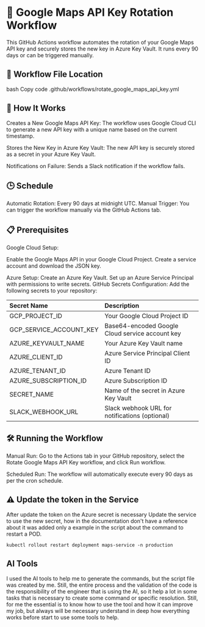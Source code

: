 # 🚀 Google Maps API Key Rotation Workflow

This GitHub Actions workflow automates the rotation of your Google Maps API key and securely stores the new key in Azure Key Vault. It runs every 90 days or can be triggered manually.

## 📄 Workflow File Location
bash
Copy code
.github/workflows/rotate_google_maps_api_key.yml

## 🔧 How It Works

Creates a New Google Maps API Key:
The workflow uses Google Cloud CLI to generate a new API key with a unique name based on the current timestamp.

Stores the New Key in Azure Key Vault:
The new API key is securely stored as a secret in your Azure Key Vault.

Notifications on Failure:
Sends a Slack notification if the workflow fails.

## 🕒 Schedule
Automatic Rotation: Every 90 days at midnight UTC.
Manual Trigger: You can trigger the workflow manually via the GitHub Actions tab.

## 📋 Prerequisites
Google Cloud Setup:

Enable the Google Maps API in your Google Cloud Project.
Create a service account and download the JSON key.

Azure Setup:
Create an Azure Key Vault.
Set up an Azure Service Principal with permissions to write secrets.
GitHub Secrets Configuration: Add the following secrets to your repository:
	
| Secret Name  |  Description | 
|:-----------------|:-----------------------------------------------------------|
|  GCP_PROJECT_ID |  Your Google Cloud Project ID |
|  GCP_SERVICE_ACCOUNT_KEY |  Base64-encoded Google Cloud service account key |
|  AZURE_KEYVAULT_NAME |  Your Azure Key Vault name |
|  AZURE_CLIENT_ID |  Azure Service Principal Client ID |
|  AZURE_TENANT_ID |  Azure Tenant ID |
|  AZURE_SUBSCRIPTION_ID |  Azure Subscription ID |
|  SECRET_NAME |  Name of the secret in Azure Key Vault |
|  SLACK_WEBHOOK_URL |  Slack webhook URL for notifications (optional) |

## 🛠️ Running the Workflow
Manual Run:
Go to the Actions tab in your GitHub repository, select the Rotate Google Maps API Key workflow, and click Run workflow.

Scheduled Run:
The workflow will automatically execute every 90 days as per the cron schedule.


## ⚠️ Update the token in the Service

After update the token on the Azure secret is necessary Update the service to use the new secret, how in the documentation don't have a reference about it was added only a example in the script about the command to restart a POD.

``` 
kubectl rollout restart deployment maps-service -n production
```

##  AI Tools

I used the AI tools to help me to generate the commands, but the script file was created by me. Still, the entire process and the validation of the code is the responsibility of the engineer that is using the AI, so it help a lot in some tasks that is necessary to create some command or specific resolution. Still, for me the essential is to know how to use the tool and how it can improve my job, but always will be necessary understand in deep how everything works before start to use some tools to help.
